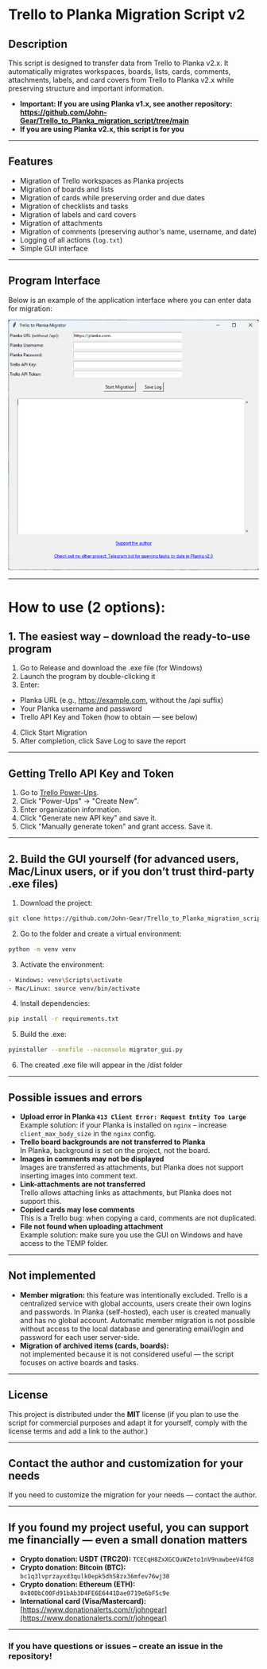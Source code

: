 # Trello to Planka Migration Script v2

## Description
This script is designed to transfer data from Trello to Planka v2.x. It automatically migrates workspaces, boards, lists, cards, comments, attachments, labels, and card covers from Trello to Planka v2.x while preserving structure and important information.
- **Important: If you are using **Planka v1.x**, see another repository: https://github.com/John-Gear/Trello_to_Planka_migration_script/tree/main**
- **If you are using **Planka v2.x**, this script is for you**

---

## Features

- Migration of Trello workspaces as Planka projects
- Migration of boards and lists
- Migration of cards while preserving order and due dates
- Migration of checklists and tasks
- Migration of labels and card covers
- Migration of attachments
- Migration of comments (preserving author's name, username, and date)
- Logging of all actions (`log.txt`)
- Simple GUI interface

---

## Program Interface
Below is an example of the application interface where you can enter data for migration:

![Interface Example](https://github.com/John-Gear/Trello_to_Planka_migration_script_2/blob/main/window.png)

---

# How to use (2 options):

## 1. The easiest way – download the ready-to-use program

1. Go to Release and download the .exe file (for Windows)
2. Launch the program by double-clicking it
3. Enter:
- Planka URL (e.g., https://example.com, without the /api suffix)
- Your Planka username and password
- Trello API Key and Token (how to obtain — see below)
4. Click Start Migration
5. After completion, click Save Log to save the report

---

## Getting Trello API Key and Token
1. Go to [Trello Power-Ups](https://trello.com/power-ups/admin).
2. Click "Power-Ups" → "Create New".
3. Enter organization information.
4. Click "Generate new API key" and save it.
5. Click "Manually generate token" and grant access. Save it.

---

## 2. Build the GUI yourself (for advanced users, Mac/Linux users, or if you don’t trust third-party .exe files)

1. Download the project:
```bash
git clone https://github.com/John-Gear/Trello_to_Planka_migration_script_2.0.git
```
2. Go to the folder and create a virtual environment:
```bash
python -m venv venv
```
3. Activate the environment:
```bash
- Windows: venv\Scripts\activate
- Mac/Linux: source venv/bin/activate
```
4. Install dependencies:
```bash
pip install -r requirements.txt
```
5. Build the .exe:
```bash
pyinstaller --onefile --noconsole migrator_gui.py
```
6. The created .exe file will appear in the /dist folder

---

## Possible issues and errors
- **Upload error in Planka `413 Client Error: Request Entity Too Large`**  
  Example solution: if your Planka is installed on `nginx` – increase `client_max_body_size` in the `nginx` config.
- **Trello board backgrounds are not transferred to Planka**  
  In Planka, background is set on the project, not the board.
- **Images in comments may not be displayed**  
  Images are transferred as attachments, but Planka does not support inserting images into comment text.
- **Link-attachments are not transferred**  
  Trello allows attaching links as attachments, but Planka does not support this.
- **Copied cards may lose comments**  
  This is a Trello bug: when copying a card, comments are not duplicated.
- **File not found when uploading attachment**  
  Example solution: make sure you use the GUI on Windows and have access to the TEMP folder.

---

## Not implemented
- **Member migration:**
  this feature was intentionally excluded.
  Trello is a centralized service with global accounts, users create their own logins and passwords.
  In Planka (self-hosted), each user is created manually and has no global account.
  Automatic member migration is not possible without access to the local database and generating email/login and password for each user server-side.
- **Migration of archived items (cards, boards):**  
  not implemented because it is not considered useful — the script focuses on active boards and tasks.

---

## License
  This project is distributed under the **MIT** license (if you plan to use the script for commercial purposes and adapt it for yourself, comply with the license terms and add a link to the author.)

---

## Contact the author and customization for your needs
  If you need to customize the migration for your needs — contact the author.

---

## If you found my project useful, you can support me financially — even a small donation matters
- **Crypto donation: USDT (TRC20):** `TCECqH8ZxXGCQuWZeto1nV9nawbeeV4fG8`
- **Crypto donation: Bitcoin (BTC):** `bc1q3lvprzayxd3qulk0epk5dh58zx36mfev76wj30`
- **Crypto donation: Ethereum (ETH):** `0x80DbC00Fd91bAb3D4FE6E6441Dae0719e6bF5c9e`
- **International card (Visa/Mastercard):**  
[https://www.donationalerts.com/r/johngear](https://www.donationalerts.com/r/johngear)

---

### If you have questions or issues – create an issue in the repository!
